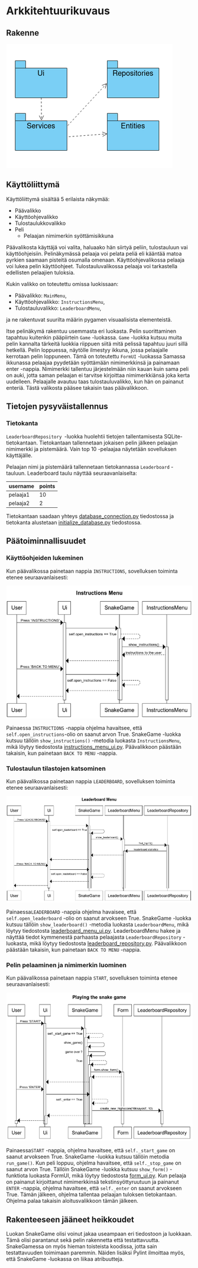 
# Arkkitehtuurikuvaus

## Rakenne

![rakenne](./pictures/structure.png)

## Käyttöliittymä

Käyttöliittymä sisältää 5 erilaista näkymää:

* Päävalikko
* Käyttöohjevalikko
* Tulostaulukkovalikko
* Peli
    * Pelaajan nimimerkin syöttämisikkuna

Päävalikosta käyttäjä voi valita, haluaako hän siirtyä peliin, tulostauluun vai käyttöohjeisiin. 
Pelinäkymässä pelaaja voi pelata peliä eli kääntää matoa pyrkien saamaan pisteitä osumalla omenaan.
Käyttöohjevalikossa pelaaja voi lukea pelin käyttöohjeet.
Tulostauluvalikossa pelaaja voi tarkastella edellisten pelaajien tuloksia. 

Kukin valikko on toteutettu omissa luokissaan:

* Päävalikko: `MainMenu`,
* Käyttöohjevalikko: `InstructionsMenu`,
* Tulostauluvalikko: `LeaderboardMenu`,

ja ne rakentuvat suurilta määrin pygamen visuaalisista elementeistä. 

Itse pelinäkymä rakentuu usemmasta eri luokasta. Pelin suorittaminen tapahtuu kuitenkin pääpiirtein `Game` -luokassa.
`Game` -luokka kutsuu muita pelin kannalta tärkeitä luokkia riippuen siitä mitä pelissä tapahtuu juuri sillä hetkellä.
Pelin loppuessa, näytölle ilmestyy ikkuna, jossa pelaajalle kerrotaan pelin loppuneen. Tämä on toteutettu `FormUI` -luokassa
Samassa ikkunassa pelaajaa pyydetään syöttämään nimimerkkinsä ja painamaan enter -nappia.
Nimimerkki tallentuu järjestelmään niin kauan kuin sama peli on auki, jotta saman pelaajan ei tarvitse kirjoittaa nimimerkkiänsä joka kerta uudelleen.
Pelaajalle avautuu taas tulostauluvalikko, kun hän on painanut enteriä. Tästä valikosta pääsee takaisin taas päävalikkoon.


## Tietojen pysyväistallennus

### Tietokanta

`LeaderboardRepository `-luokka huolehtii tietojen tallentamisesta SQLite-tietokantaan. 
Tietokantaan tallennetaan jokaisen pelin jälkeen pelaajan nimimerkki ja pistemäärä.
Vain top 10 -pelaajaa näytetään sovelluksen käyttäjälle. 

Pelaajan nimi ja pistemäärä tallennetaan tietokannassa `Leaderboard` -tauluun. 
Leaderboard taulu näyttää seuraavanlaiselta:

| username | points    |
|----------|-----------|
| pelaaja1 | 10        |  
| pelaaja2 | 2         |

Tietokantaan saadaan yhteys [database_connection.py](https://github.com/riikkayoki/ot-harjoitustyo/blob/master/harjoitustyo/src/database_connection.py) tiedostossa 
ja tietokanta alustetaan [initialize_database.py](https://github.com/riikkayoki/ot-harjoitustyo/blob/master/harjoitustyo/src/initialize_database.py)
tiedostossa.

## Päätoiminnallisuudet

### Käyttöohjeiden lukeminen

Kun päävalikossa painetaan nappia `INSTRUCTIONS`, sovelluksen toiminta etenee seuraavanlaisesti:

![instructions_arch](./pictures/instructions_architecture.png)

Painaessa `INSTRUCTIONS` -nappia ohjelma havaitsee, että `self.open_instructions`-olio on saanut arvon True.
SnakeGame -luokka kutsuu tällöin `show_instructions()` -metodia luokasta `InstructionsMenu`, 
mikä löytyy tiedostosta [instructions_menu_ui.py](https://github.com/riikkayoki/ot-harjoitustyo/blob/master/harjoitustyo/src/ui/instructions_menu_ui.py).
Päävalikkoon päästään takaisin, kun painetaan `BACK TO MENU` -nappia.

### Tulostaulun tilastojen katsominen

Kun päävalikossa painetaan nappia `LEADERBOARD`, sovelluksen toiminta etenee seuraavanlaisesti:

![leaderboard_arch](./pictures/leaderboard_architecture.png)

Painaessa`LEADERBOARD` -nappia ohjelma havaisee, että `self.open_leaderboard` -olio on saanut arvokseen True.
SnakeGame -luokka kutsuu tällöin `show_leaderboard()` -metodia luokasta `LeaderboardMenu`, 
mikä löytyy tiedostosta [leaderboard_menu_ui.py](https://github.com/riikkayoki/ot-harjoitustyo/blob/master/harjoitustyo/src/ui/leaderboard_menu_ui.py).
LeaderboardMenu hakee ja näyttää tiedot kymmenestä parhaasta pelaajasta `LeaderboardRepository` -luokasta, mikä löytyy tiedostosta [leaderboard_repository.py]().
Päävalikkoon päästään takaisin, kun painetaan `BACK TO MENU` -nappia.

### Pelin pelaaminen ja nimimerkin luominen

Kun päävalikossa painetaan nappia `START`, sovelluksen toiminta etenee seuraavanlaisesti:

![game_arch](./pictures/game_architecture.png)


Painaessa`START` -nappia, ohjelma havaitsee, että `self._start_game` on saanut arvokseen True.
SnakeGame -luokka kutsuu tällöin metodia `run_game()`. 
Kun peli loppuu, ohjelma havaitsee, että `self._stop_game` on saanut arvon True.
Tällöin SnakeGame -luokka kutsuu `show_form()` -funktiota luokasta FormUI, 
mikä löytyy tiedostosta [form_ui.py](https://github.com/riikkayoki/ot-harjoitustyo/blob/master/harjoitustyo/src/ui/form_ui.py).
Kun pelaaja on painanut kirjoittanut nimimerkkinsä tekstinsyöttyruutuun ja painanut `ENTER` -nappia, 
ohjelma havaitsee, että `self._enter` on saanut arvokseen True. 
Tämän jälkeen, ohjelma tallentaa pelaajan tuloksen tietokantaan. 
Ohjelma palaa takaisin aloitusvalikkoon tämän jälkeen.

## Rakenteeseen jääneet heikkoudet

Luokan SnakeGame olisi voinut jakaa useampaan eri tiedostoon ja luokkaan. 
Tämä olisi parantanut sekä pelin rakennetta että testattavuutta. 
SnakeGamessa on myös hieman toisteista koodissa, jotta sain testattavuuden toimimaan paremmin. 
Näiden lisäksi Pylint ilmoittaa myös, että SnakeGame -luokassa on liikaa atribuutteja.
